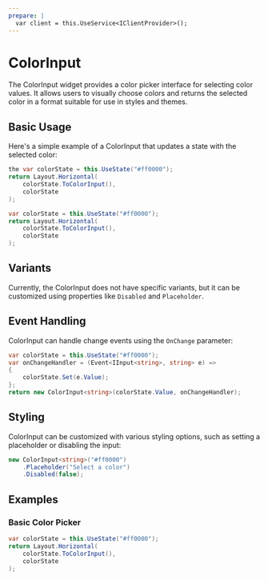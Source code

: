 ```yaml
---
prepare: |
  var client = this.UseService<IClientProvider>();
---
```


# ColorInput

The ColorInput widget provides a color picker interface for selecting color values. It allows users to visually choose colors and returns the selected color in a format suitable for use in styles and themes.

## Basic Usage

Here's a simple example of a ColorInput that updates a state with the selected color:

```csharp
the var colorState = this.UseState("#ff0000");
return Layout.Horizontal(
    colorState.ToColorInput(),
    colorState
);
```

```csharp
var colorState = this.UseState("#ff0000");
return Layout.Horizontal(
    colorState.ToColorInput(),
    colorState
);
```

## Variants

Currently, the ColorInput does not have specific variants, but it can be customized using properties like `Disabled` and `Placeholder`.

## Event Handling

ColorInput can handle change events using the `OnChange` parameter:

```csharp
var colorState = this.UseState("#ff0000");
var onChangeHandler = (Event<IInput<string>, string> e) =>
{
    colorState.Set(e.Value);
};
return new ColorInput<string>(colorState.Value, onChangeHandler);
```

## Styling

ColorInput can be customized with various styling options, such as setting a placeholder or disabling the input:

```csharp
new ColorInput<string>("#ff0000")
    .Placeholder("Select a color")
    .Disabled(false);
```

<WidgetDocs Type="Ivy.ColorInput" ExtensionTypes="Ivy.ColorInputExtensions" SourceUrl="https://github.com/Ivy-Interactive/Ivy-Framework/blob/main/Ivy/Widgets/Inputs/ColorInput.cs"/>

## Examples

### Basic Color Picker

```csharp
var colorState = this.UseState("#ff0000");
return Layout.Horizontal(
    colorState.ToColorInput(),
    colorState
);
``` 